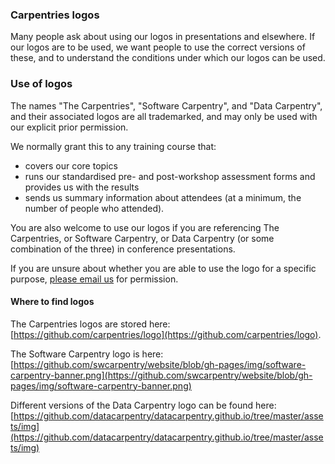 ### Carpentries logos

Many people ask about using our logos in presentations and elsewhere. If our logos are to be used, we want people to use
the correct versions of these, and to understand the conditions under which our logos can be used.

### Use of logos
 
 The names "The Carpentries", "Software Carpentry", and "Data Carpentry", and their associated logos are all 
 trademarked, and may only be used with our explicit prior permission.
 
We normally grant this to any training course that:

* covers our core topics</a>
* runs our standardised pre- and post-workshop assessment forms and provides us with the results
* sends us summary information about attendees (at a minimum, the number of people who attended).

You are also welcome to use our logos if you are referencing The Carpentries, or Software Carpentry, or Data Carpentry (or some combination of the three) in conference presentations.

If you are unsure about whether you are able to use the logo for a specific purpose, [please email us](mailto:team@carpentries.org) for permission.

#### Where to find logos

The Carpentries logos are stored here: [https://github.com/carpentries/logo](https://github.com/carpentries/logo).

The Software Carpentry logo is here: [https://github.com/swcarpentry/website/blob/gh-pages/img/software-carpentry-banner.png](https://github.com/swcarpentry/website/blob/gh-pages/img/software-carpentry-banner.png)

Different versions of the Data Carpentry logo can be found here: [https://github.com/datacarpentry/datacarpentry.github.io/tree/master/assets/img](https://github.com/datacarpentry/datacarpentry.github.io/tree/master/assets/img)
